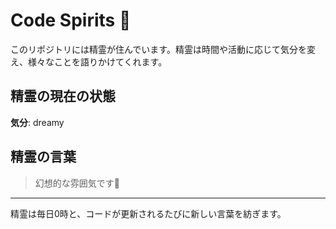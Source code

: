 # Code Spirits 🌟

このリポジトリには精霊が住んでいます。精霊は時間や活動に応じて気分を変え、様々なことを語りかけてくれます。

## 精霊の現在の状態

<!-- SPIRIT_STATUS_START -->
**気分**: dreamy
<!-- SPIRIT_STATUS_END -->

## 精霊の言葉

<!-- SPIRIT_LOG_START -->
> 幻想的な雰囲気です🌟
<!-- SPIRIT_LOG_END -->

---

精霊は毎日0時と、コードが更新されるたびに新しい言葉を紡ぎます。
